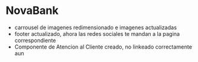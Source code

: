 # NovaBank
- carrousel de imagenes redimensionado e imagenes actualizadas
- footer actualizado, ahora las redes sociales te mandan a la pagina correspondiente
- Componente de Atencion al Cliente creado, no linkeado correctamente aun
